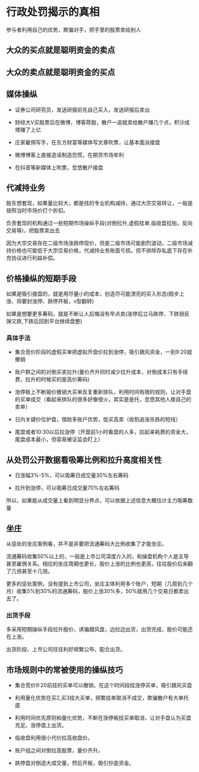 # 行政处罚揭示的真相

参与者利用自己的优势，欺骗对手，把手里的股票卖给别人

## **大众的买点就是聪明资金的卖点**

## **大众的卖点就是聪明资金的买点**

## 媒体操纵

* 证券公司研究员，发送研报前先自己买入，发送研报后卖出
  
* 财经大V买股票后在微博，博客荐股，散户一追就卖给散户赚几个点，积沙成塔赚了上亿
  
* 庄家雇佣写手，在东方财富等媒体写文章吹票，让基本面派接盘

* 微博博客上直接造谣制造恐慌，在期货市场牟利
  
* 在抖音等新媒体上吹票，忽悠散户接盘

## 代减持业务

股东想套现，如果量比较大，都是找的专业机构减持，通过大宗交易转让，一般是按照当时市场价打个折扣。

负责套现的机构通过一些短期市场操纵手段(对倒拉升,虚假挂单,临收盘拉抬，反向交易等)，把股票卖出去

因为大宗交易存在二级市场涨跌停现价，但是二级市场可能剧烈波动，二级市场减持价格也可能低于大宗交易价格，代减持业务账面亏损。但不排除存私底下存在补充协议进行利益补偿。


## 价格操纵的短期手段

如果是吸引接盘的，就是用尽量小的成本，创造尽可能漂亮的买入形态(稳步上涨、将要封涨停、跌停开板，v型翻转)

如果是想要更多筹码，就是不断让人后悔没有早点卖(涨停后立马跌停、下跌弱反弹又跌,下跌后回到平台继续盘整)

### 具体手法

* 集合竞价阶段的虚假买单把虚拟开盘价拉到涨停，吸引跟风资金，一到9:20就撤销

* 账户群之间的对倒买卖拉升(量价齐升同时减少拉升成本，对倒成本只有手续费，拉升的时候买的是高价筹码)

* 涨停板上不断报价撤销大买单反复重新排队，利用时间有限的规则，让对手盘的买单成交（看起来排队的很多好像很火，其实是是托，忽悠其他人接自己的卖单）

* 日内关键价位护盘，借助多账户优势，低买高卖（收割追涨杀跌的短线）

* 尾盘或者10:30以后拉涨停（开盘前1小时看盘的人多，拉起来耗费的资金大，尾盘成本最小，但容易被证监会盯上）

## 从处罚公开数据看吸筹比例和拉升高度相关性

* 日涨幅3%-5%，可以吸筹日成交量30%左右筹码

* 拉升到涨停，可以吸筹日成交量70%左右筹码

所以，如果能从成交量上看到明显分界点，可以依据上述信息大概估计主力吸筹数量


## 坐庄

从惩处的坐庄案例看，并不是非要把流通筹码大比例收集了才能坐庄。

流通筹码收集50%以上的，一般是上市公司深度介入的，和操盘机构个人是主导甚至雇佣关系。相应的坐庄周期也更长，股价上涨的比例也更高，往往股价后来翻了几倍甚至十几倍。

更多的惩处案例，没有提到上市公司，坐庄主体利用多个账户，短期（几周到几个月）收集5%到30%的流通筹码，股价上涨30%多，50%就用几个交易日都卖出去了。


### 出货手段

多采用短期操纵手段拉升股价，诱骗跟风盘，边拉边出货，出货完成，股价可能还在上涨。

出货阶段，上市公司往往利好频繁公布，配合出货。


## 市场规则中的常被使用的操纵技巧

* 集合竞价9:20前挂的买单可以撤销，在这个时间段挂涨停买单，吸引跟风买盘

* 利用量化优势在买2,买3挂大买单，频繁挂单取消不成交，欺骗散户有大单托底

* 利用时间优先原则和量化优势，不断在涨停板挂买单取消，让对手盘认为买盘充足。涨停盘上出货。

* 临收盘利用很小代价拉高收盘价。

* 账户组之间对倒拉高股票，量价齐升。

* 跌停盘对倒造大成交量，然后开板，吸引抄底资金。




















